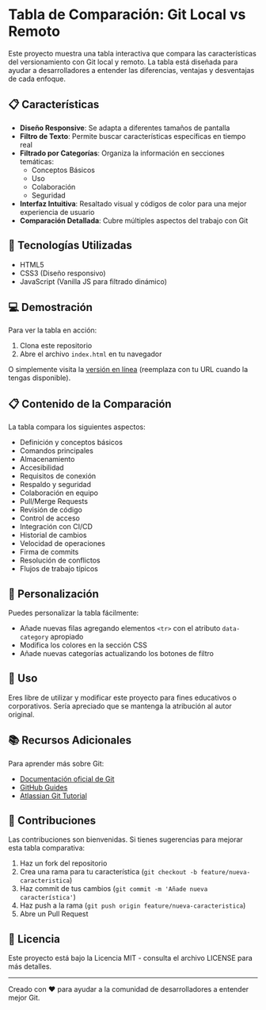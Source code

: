 # Tabla de Comparación: Git Local vs Remoto

Este proyecto muestra una tabla interactiva que compara las características del versionamiento con Git local y remoto. La tabla está diseñada para ayudar a desarrolladores a entender las diferencias, ventajas y desventajas de cada enfoque.

## 📋 Características

- **Diseño Responsive**: Se adapta a diferentes tamaños de pantalla
- **Filtro de Texto**: Permite buscar características específicas en tiempo real
- **Filtrado por Categorías**: Organiza la información en secciones temáticas:
  - Conceptos Básicos
  - Uso
  - Colaboración
  - Seguridad
- **Interfaz Intuitiva**: Resaltado visual y códigos de color para una mejor experiencia de usuario
- **Comparación Detallada**: Cubre múltiples aspectos del trabajo con Git

## 🚀 Tecnologías Utilizadas

- HTML5
- CSS3 (Diseño responsivo)
- JavaScript (Vanilla JS para filtrado dinámico)

## 💻 Demostración

Para ver la tabla en acción:

1. Clona este repositorio
2. Abre el archivo `index.html` en tu navegador

O simplemente visita la [versión en línea](#) (reemplaza con tu URL cuando la tengas disponible).

## 📋 Contenido de la Comparación

La tabla compara los siguientes aspectos:

- Definición y conceptos básicos
- Comandos principales
- Almacenamiento
- Accesibilidad
- Requisitos de conexión
- Respaldo y seguridad
- Colaboración en equipo
- Pull/Merge Requests
- Revisión de código
- Control de acceso
- Integración con CI/CD
- Historial de cambios
- Velocidad de operaciones
- Firma de commits
- Resolución de conflictos
- Flujos de trabajo típicos

## 🔧 Personalización

Puedes personalizar la tabla fácilmente:

- Añade nuevas filas agregando elementos `<tr>` con el atributo `data-category` apropiado
- Modifica los colores en la sección CSS
- Añade nuevas categorías actualizando los botones de filtro

## 📝 Uso

Eres libre de utilizar y modificar este proyecto para fines educativos o corporativos. Sería apreciado que se mantenga la atribución al autor original.

## 📚 Recursos Adicionales

Para aprender más sobre Git:

- [Documentación oficial de Git](https://git-scm.com/doc)
- [GitHub Guides](https://guides.github.com/)
- [Atlassian Git Tutorial](https://www.atlassian.com/git/tutorials)

## 🤝 Contribuciones

Las contribuciones son bienvenidas. Si tienes sugerencias para mejorar esta tabla comparativa:

1. Haz un fork del repositorio
2. Crea una rama para tu característica (`git checkout -b feature/nueva-caracteristica`)
3. Haz commit de tus cambios (`git commit -m 'Añade nueva característica'`)
4. Haz push a la rama (`git push origin feature/nueva-caracteristica`)
5. Abre un Pull Request

## 📄 Licencia

Este proyecto está bajo la Licencia MIT - consulta el archivo LICENSE para más detalles.

---

Creado con ❤️ para ayudar a la comunidad de desarrolladores a entender mejor Git.
